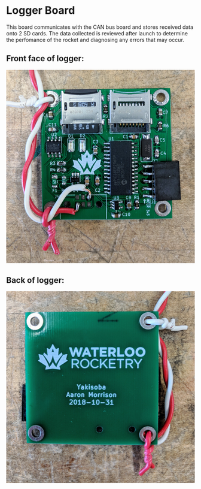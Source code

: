 # Logger Board

This board communicates with the CAN bus board and stores received data onto 2 SD cards. The data collected is reviewed after launch to determine 
the perfomance of the rocket and diagnosing any errors that may occur. 





## Front face of logger:

![loggerfront](/images/logger_front.jpg)

## Back of logger:

![loggerback](/images/logger_back.jpg)
